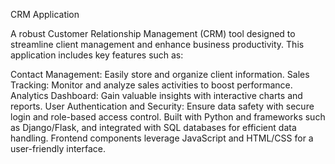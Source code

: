 
CRM Application

A robust Customer Relationship Management (CRM) tool designed to streamline client management and enhance business productivity. This application includes key features such as:

Contact Management: Easily store and organize client information.
Sales Tracking: Monitor and analyze sales activities to boost performance.
Analytics Dashboard: Gain valuable insights with interactive charts and reports.
User Authentication and Security: Ensure data safety with secure login and role-based access control.
Built with Python and frameworks such as Django/Flask, and integrated with SQL databases for efficient data handling. Frontend components leverage JavaScript and HTML/CSS for a user-friendly interface.
